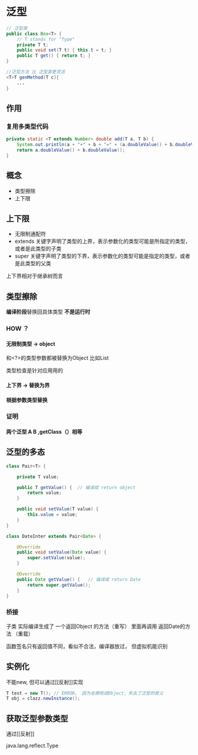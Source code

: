 # 泛型

```java
// 泛型类
public class Box<T> {
    // T stands for "Type"
    private T t;
    public void set(T t) { this.t = t; }
    public T get() { return t; }
}

//泛型方法 比 泛型类更灵活
<T>T genMethod(T c){
    ...
}
```
## 作用
### 复用多类型代码
```java
private static <T extends Number> double add(T a, T b) {
    System.out.println(a + "+" + b + "=" + (a.doubleValue() + b.doubleValue()));
    return a.doubleValue() + b.doubleValue();
}
```

## 概念
 - 类型擦除
 - 上下限


## 上下限
 - <?> 无限制通配符

 - <? extends E> extends 关键字声明了类型的上界，表示参数化的类型可能是所指定的类型，或者是此类型的子类

 - <? super E> super 关键字声明了类型的下界，表示参数化的类型可能是指定的类型，或者是此类型的父类

上下界相对于继承树而言


## 类型擦除
**编译阶段**替换回具体类型
**不是运行时**
### HOW ？
#### 无限制类型 -> object
<T>和<?>的类型参数都被替换为Object
比如List<String>

类型检查是针对应用用的


#### 上下界 -> 替换为界

#### 根据参数类型替换


### 证明
#### 两个泛型 A<String> B<Integer> ,getClass（）相等


## 泛型的多态


```java
class Pair<T> {  

    private T value;  

    public T getValue() {  // 编译成 return object
        return value;  
    }  

    public void setValue(T value) {  
        this.value = value;  
    }  
}

class DateInter extends Pair<Date> {  

    @Override  
    public void setValue(Date value) {  
        super.setValue(value);  
    }  

    @Override  
    public Date getValue() {   // 编译成 return Date 
        return super.getValue();  
    }  
}

```
### 桥接
子类 实际编译生成了 一个返回Object 的方法（重写）
里面再调用 返回Date的方法 （重载）

函数签名只有返回值不同，看似不合法，编译器放过， 但虚拟机能识别 

## 实例化
不能new, 但可以通过[[反射]]实现
```java
T test = new T(); // ERROR， 因为会擦除成Object，失去了泛型的意义
T obj = clazz.newInstance();
```

## 获取泛型参数类型
通过[[反射]]

java.lang.reflect.Type